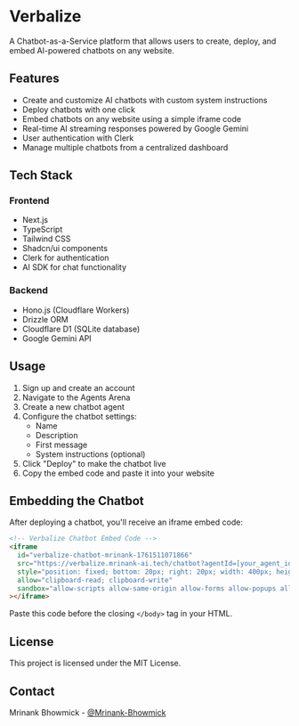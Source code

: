 # Verbalize

A Chatbot-as-a-Service platform that allows users to create, deploy, and embed AI-powered chatbots on any website.

## Features

- Create and customize AI chatbots with custom system instructions
- Deploy chatbots with one click
- Embed chatbots on any website using a simple iframe code
- Real-time AI streaming responses powered by Google Gemini
- User authentication with Clerk
- Manage multiple chatbots from a centralized dashboard

## Tech Stack

### Frontend

- Next.js
- TypeScript
- Tailwind CSS
- Shadcn/ui components
- Clerk for authentication
- AI SDK for chat functionality

### Backend

- Hono.js (Cloudflare Workers)
- Drizzle ORM
- Cloudflare D1 (SQLite database)
- Google Gemini API

## Usage

1. Sign up and create an account
2. Navigate to the Agents Arena
3. Create a new chatbot agent
4. Configure the chatbot settings:
   - Name
   - Description
   - First message
   - System instructions (optional)
5. Click "Deploy" to make the chatbot live
6. Copy the embed code and paste it into your website

## Embedding the Chatbot

After deploying a chatbot, you'll receive an iframe embed code:

```html
<!-- Verbalize Chatbot Embed Code -->
<iframe 
  id="verbalize-chatbot-mrinank-1761511071866"
  src="https://verbalize.mrinank-ai.tech/chatbot?agentId=[your_agent_id]&clientId=[your_client_id]"
  style="position: fixed; bottom: 20px; right: 20px; width: 400px; height: 500px; border: none; z-index: 9999;"
  allow="clipboard-read; clipboard-write"
  sandbox="allow-scripts allow-same-origin allow-forms allow-popups allow-popups-to-escape-sandbox"
></iframe>
```

Paste this code before the closing `</body>` tag in your HTML.

## License

This project is licensed under the MIT License.

## Contact

Mrinank Bhowmick - [@Mrinank-Bhowmick](https://github.com/Mrinank-Bhowmick)
